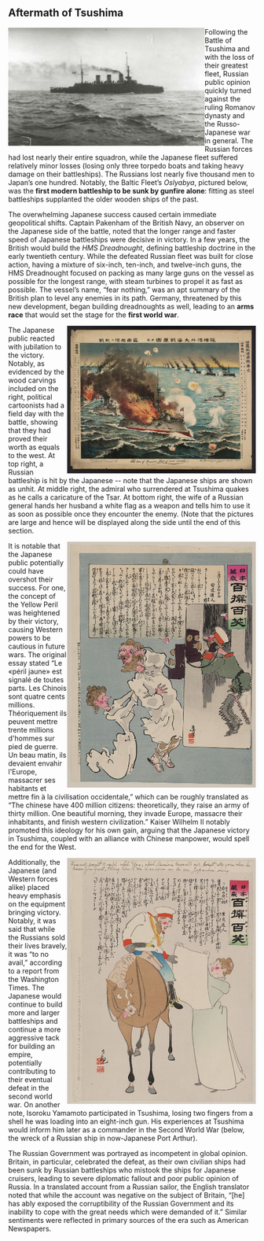 ## Aftermath of Tsushima

<img align="left" width="400" height="240" alt="The Baltic Fleet Battleship *Oslayaba*, later sunk by Japanese shells" src="battleship.jpg" margin="5px">

Following the Battle of Tsushima and with the loss of their greatest fleet, Russian public opinion quickly turned against the ruling Romanov dynasty and the Russo-Japanese war in general. The Russian forces had lost nearly their entire squadron, while the Japanese fleet suffered relatively minor losses (losing only three torpedo boats and taking heavy damage on their battleships). The Russians lost nearly five thousand men to Japan’s one hundred. Notably, the Baltic Fleet’s *Oslyabya*, pictured below, was the **first modern battleship to be sunk by gunfire alone**: fitting as steel battleships supplanted the older wooden ships of the past.

The overwhelming Japanese success caused certain immediate geopolitical shifts. Captain Pakenham of the British Navy, an observer on the Japanese side of the battle, noted that the longer range and faster speed of Japanese battleships were decisive in victory. In a few years, the British would build the *HMS Dreadnought*, defining battleship doctrine in the early twentieth century. While the defeated Russian fleet was built for close action, having a mixture of six-inch, ten-inch, and twelve-inch guns, the HMS Dreadnought focused on packing as many large guns on the vessel as possible for the longest range, with steam turbines to propel it as fast as possible. The vessel’s name, “fear nothing,” was an apt summary of the British plan to level any enemies in its path. Germany, threatened by this new development, began building dreadnoughts as well, leading to an **arms race** that would set the stage for the **first world war**.

<img align="right" width="384" height="300" alt="Battle Picture" src="battle.jpg" margin="5px">

The Japanese public reacted with jubilation to the victory. Notably, as evidenced by the wood carvings included on the right, political cartoonists had a field day with the battle, showing that they had proved their worth as equals to the west. At top right, a Russian battleship is hit by the Japanese -- note that the Japanese ships are shown as unhit. At middle right, the admiral who surrendered at Tsushima quakes as he calls a caricature of the Tsar. At bottom right, the wife of a Russian general hands her husband a white flag as a weapon and tells him to use it as soon as possible once they encounter the enemy. (Note that the pictures are large and hence will be displayed along the side until the end of this section.

<img align="right" width="384" height="500" alt="Surrendering Admiral Calls the Tsar" src="tsar.jpg">

It is notable that the Japanese public potentially could have overshot their success. For one, the concept of the Yellow Peril was heightened by their victory, causing Western powers to be cautious in future wars. The original essay stated “Le «péril jaune» est signalé de toutes parts. Les Chinois sont quatre cents millions. Théoriquement ils peuvent mettre trente millions d'hommes sur pied de guerre. Un beau matin, ils devaient envahir l'Europe, massacrer ses habitants et mettre fin à la civilisation occidentale,” which can be roughly translated as “The chinese have 400 million citizens: theoretically, they raise an army of thirty million. One beautiful morning, they invade Europe, massacre their inhabitants, and finish western civilization.” Kaiser Wilhelm II notably promoted this ideology for his own gain, arguing that the Japanese victory in Tsushima, coupled with an alliance with Chinese manpower, would spell the end for the West.

<img align="right" width="384" height="500" alt="White Flag Used as Weapon" src="whiteflag.jpg">

Additionally, the Japanese (and Western forces alike) placed heavy emphasis on the equipment bringing victory. Notably, it was said that while the Russians sold their lives bravely, it was “to no avail,” according to a report from the Washington Times. The Japanese would continue to build more and larger battleships and continue a more aggressive tack for building an empire, potentially contributing to their eventual defeat in the second world war. On another note, Isoroku Yamamoto participated in Tsushima, losing two fingers from a shell he was loading into an eight-inch gun. His experiences at Tsushima would inform him later as a commander in the Second World War (below, the wreck of a Russian ship in now-Japanese Port Arthur).

The Russian Government was portrayed as incompetent in global opinion. Britain, in particular, celebrated the defeat, as their own civilian ships had been sunk by Russian battleships who mistook the ships for Japanese cruisers, leading to severe diplomatic fallout and poor public opinion of Russia. In a translated account from a Russian sailor, the English translator noted that while the account was negative on the subject of Britain, “[he] has ably exposed the corruptibility of the Russian Government and its inability to cope with the great needs which were demanded of it.” Similar sentiments were reflected in primary sources of the era such as American Newspapers.
